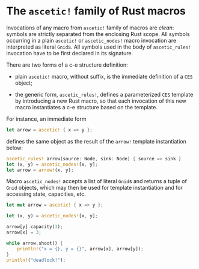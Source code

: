 The `ascetic!` family of Rust macros
====================================

Invocations of any macro from `ascetic!` family of macros are _clean_:
symbols are strictly separated from the enclosing Rust scope.  All
symbols occurring in a plain `ascetic!` or `ascetic_nodes!` macro
invocation are interpreted as literal `Gnid`s.  All symbols used in
the body of `ascetic_rules!` invocation have to be first declared in
its signature.

There are two forms of a c-e structure definition:

  - plain `ascetic!` macro, without suffix, is the immediate
    definition of a `CES` object;

  - the generic form, `ascetic_rules!`, defines a parameterized `CES`
    template by introducing a new Rust macro, so that each invocation
    of this new macro instantiates a c-e structure based on the
    template.

For instance, an immediate form

```rust
let arrow = ascetic! { x => y };
```

defines the same object as the result of the `arrow!` template
instantiation below:

```rust
ascetic_rules! arrow(source: Node, sink: Node) { source => sink }
let (x, y) = ascetic_nodes![x, y];
let arrow = arrow!(x, y);
```

Macro `ascetic_nodes!` accepts a list of literal `Gnid`s and returns a
tuple of `Gnid` objects, which may then be used for template
instantiation and for accessing state, capacities, etc.

```rust
let mut arrow = ascetic! { x => y };

let (x, y) = ascetic_nodes![x, y];

arrow[y].capacity(3);
arrow[x] = 3;

while arrow.shoot() {
    println!("x = {}, y = {}", arrow[x], arrow[y]);
}
println!("deadlock!");
```
